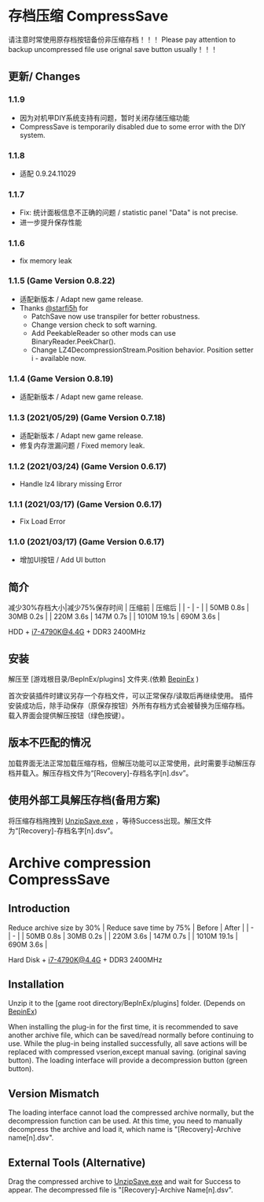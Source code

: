 # 存档压缩 CompressSave
请注意时常使用原存档按钮备份非压缩存档！！！
Please pay attention to backup uncompressed file use orignal save button usually！！！

## 更新/ Changes
### 1.1.9
  * 因为对机甲DIY系统支持有问题，暂时关闭存储压缩功能
  * CompressSave is temporarily disabled due to some error with the DIY system.

### 1.1.8
  * 适配 0.9.24.11029

### 1.1.7
  * Fix: 统计面板信息不正确的问题 / statistic panel "Data" is not precise.
  * 进一步提升保存性能

### 1.1.6
  * fix memory leak

### 1.1.5 (Game Version 0.8.22)
  * 适配新版本 / Adapt new game release.
  * Thanks [@starfi5h] for
    - PatchSave now use transpiler for better robustness.
    - Change version check to soft warning.
    - Add PeekableReader so other mods can use BinaryReader.PeekChar().
    - Change LZ4DecompressionStream.Position behavior. Position setter i  - available now.

[@starfi5h]: https://github.com/starfi5h
### 1.1.4 (Game Version 0.8.19)
  * 适配新版本 / Adapt new game release.
### 1.1.3 (2021/05/29) (Game Version 0.7.18)
  * 适配新版本 / Adapt new game release.
  * 修复内存泄漏问题 / Fixed memory leak.
### 1.1.2 (2021/03/24) (Game Version 0.6.17)
  * Handle lz4 library missing Error
### 1.1.1 (2021/03/17) (Game Version 0.6.17)
  * Fix Load Error
### 1.1.0 (2021/03/17) (Game Version 0.6.17)
  * 增加UI按钮 / Add UI button

## 简介
  减少30%存档大小|减少75%保存时间 
  | 压缩前 | 压缩后 |
  | - | - |
  | 50MB 0.8s | 30MB 0.2s |
  | 220M 3.6s | 147M 0.7s |
  | 1010M 19.1s | 690M 3.6s |
  
  HDD + i7-4790K@4.4G + DDR3 2400MHz
## 安装
  解压至 [游戏根目录/BepInEx/plugins] 文件夹.(依赖 [BepinEx] )
  
[BepinEx]: https://github.com/BepInEx/BepInEx/releases

  首次安装插件时建议另存一个存档文件，可以正常保存/读取后再继续使用。
  插件安装成功后，除手动保存（原保存按钮）外所有存档方式会被替换为压缩存档。
  载入界面会提供解压按钮（绿色按键）。
## 版本不匹配的情况
加载界面无法正常加载压缩存档，但解压功能可以正常使用，此时需要手动解压存档并载入。解压存档文件为“[Recovery]-存档名字[n].dsv”。

## 使用外部工具解压存档(备用方案)
  将压缩存档拖拽到 [UnzipSave.exe] ，等待Success出现。解压文件为“[Recovery]-存档名字[n].dsv”。

[UnzipSave.exe]: https://github.com/bluedoom/DSP_Mod/releases

# Archive compression CompressSave

## Introduction
  Reduce archive size by 30% | Reduce save time by 75%
  | Before | After |
  | - | - |
  | 50MB 0.8s | 30MB 0.2s |
  | 220M 3.6s | 147M 0.7s |
  | 1010M 19.1s | 690M 3.6s |
  
  Hard Disk + i7-4790K@4.4G + DDR3 2400MHz
## Installation
  Unzip it to the [game root directory/BepInEx/plugins] folder. (Depends on [BepinEx])
  
[BepinEx]: https://github.com/BepInEx/BepInEx/releases

  When installing the plug-in for the first time, it is recommended to save another archive file, which can be saved/read normally before continuing to use.
  While the plug-in being installed successfully, all save actions will be replaced with compressed vserion,except manual saving. (original saving button).
  The loading interface will provide a decompression button (green button).
## Version Mismatch
The loading interface cannot load the compressed archive normally, but the decompression function can be used. At this time, you need to manually decompress the archive and load it, which name is "[Recovery]-Archive name[n].dsv".

## External Tools (Alternative)

Drag the compressed archive to [UnzipSave.exe] and wait for Success to appear. The decompressed file is "[Recovery]-Archive Name[n].dsv".

[UnzipSave.exe]: https://github.com/bluedoom/DSP_Mod/releases
